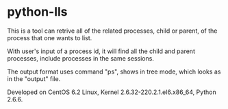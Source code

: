 # python-lls

This is a tool  can retrive all of the related processes, child or parent, of the process that one wants to list.

With user's input of a process id, it will find all the child and parent processes, include processes in the same sessions.

The output format uses command "ps", shows in tree mode, which looks as in the "output" file.


Developed on CentOS 6.2 Linux, Kernel 2.6.32-220.2.1.el6.x86_64, Python 2.6.6.
